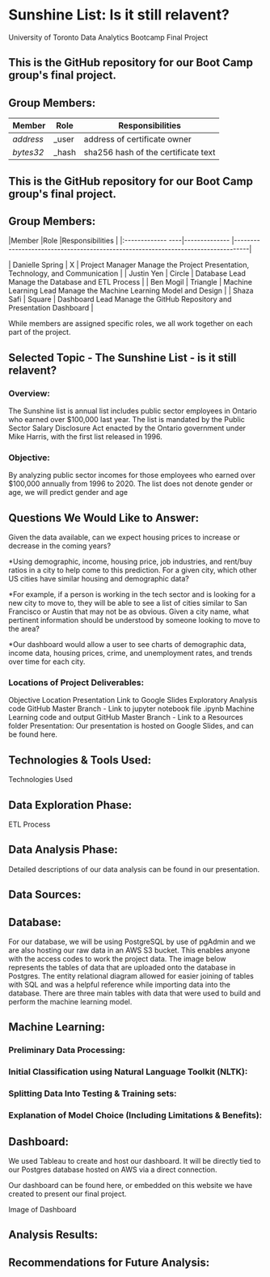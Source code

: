# **Sunshine List:**  Is it still relavent?
University of Toronto Data Analytics Bootcamp Final Project

## This is the GitHub repository for our Boot Camp group's final project.
## Group Members:

| Member|Role |Responsibilities |
|----|---|---|
| *address* | _user | address of certificate owner |
| *bytes32* | _hash | sha256 hash of the certificate text |


## This is the GitHub repository for our Boot Camp group's final project.
## Group Members:


|Member             |Role           |Responsibilities                                                                  |
|:------------- ----|-------------- |----------------------------------------------------------------------------------|






| Danielle Spring   | X             | Project Manager	Manage the Project Presentation, Technology, and Communication    |
| Justin Yen        | Circle        | Database Lead	Manage the Database and ETL Process                                 |
| Ben Mogil         | Triangle      | Machine Learning Lead	Manage the Machine Learning Model and Design                |
| Shaza Safi        | Square        | Dashboard Lead	Manage the GitHub Repository and Presentation Dashboard           |

While members are assigned specific roles, we all work together on each part of the project.

## **Selected Topic - The Sunshine List - is it still relavent?**

### Overview:
The Sunshine list is annual list includes public sector employees in Ontario who earned over $100,000 last year. The list is mandated by the Public Sector Salary Disclosure Act enacted by the Ontario government under Mike Harris, with the first list released in 1996.


### Objective:
By analyzing public sector incomes for those employees who earned over $100,000 annually from 1996 to 2020.   The list does not denote gender or age, we will predict gender and age 

## **Questions We Would Like to Answer:**
Given the data available, can we expect housing prices to increase or decrease in the coming years?

*Using demographic, income, housing price, job industries, and rent/buy ratios in a city to help come to this prediction.
For a given city, which other US cities have similar housing and demographic data?

*For example, if a person is working in the tech sector and is looking for a new city to move to, they will be able to see a list of cities similar to San Francisco or Austin that may not be as obvious.
Given a city name, what pertinent information should be understood by someone looking to move to the area?

*Our dashboard would allow a user to see charts of demographic data, income data, housing prices, crime, and unemployment rates, and trends over time for each city.
### Locations of Project Deliverables:
Objective	Location
Presentation	Link to Google Slides
Exploratory Analysis code	GitHub Master Branch - Link to jupyter notebook file  .ipynb
Machine Learning code and output	GitHub Master Branch - Link to a Resources folder
Presentation:
Our presentation is hosted on Google Slides, and can be found here.

## **Technologies & Tools Used:**
Technologies Used

## **Data Exploration Phase:**
ETL Process

## **Data Analysis Phase:**
Detailed descriptions of our data analysis can be found in our presentation.



## **Data Sources:**



## **Database:**
For our database, we will be using PostgreSQL by use of pgAdmin and we are also hosting our raw data in an AWS S3 bucket. This enables anyone with the access codes to work the project data. The image below represents the tables of data that are uploaded onto the database in Postgres. The entity relational diagram allowed for easier joining of tables with SQL and was a helpful reference while importing data into the database. There are three main tables with data that were used to build and perform the machine learning model.


## **Machine Learning:**
### Preliminary Data Processing:


### Initial Classification using Natural Language Toolkit (NLTK):


### Splitting Data Into Testing & Training sets:

### Explanation of Model Choice (Including Limitations & Benefits):


## **Dashboard:**
We used Tableau to create and host our dashboard. It will be directly tied to our Postgres database hosted on AWS via a direct connection.

Our dashboard can be found here, or embedded on this website we have created to present our final project.

Image of Dashboard

## **Analysis Results:**



## **Recommendations for Future Analysis:**
